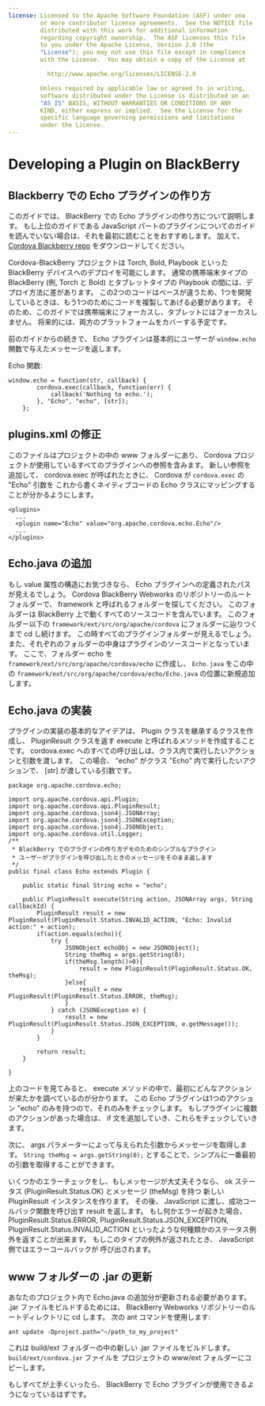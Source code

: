 ```yaml
---
license: Licensed to the Apache Software Foundation (ASF) under one
         or more contributor license agreements.  See the NOTICE file
         distributed with this work for additional information
         regarding copyright ownership.  The ASF licenses this file
         to you under the Apache License, Version 2.0 (the
         "License"); you may not use this file except in compliance
         with the License.  You may obtain a copy of the License at

           http://www.apache.org/licenses/LICENSE-2.0

         Unless required by applicable law or agreed to in writing,
         software distributed under the License is distributed on an
         "AS IS" BASIS, WITHOUT WARRANTIES OR CONDITIONS OF ANY
         KIND, either express or implied.  See the License for the
         specific language governing permissions and limitations
         under the License.
---
```


Developing a Plugin on BlackBerry
=================================

## Blackberry での Echo プラグインの作り方

このガイドでは、 BlackBerry での Echo プラグインの作り方について説明します。
もし上位のガイドである JavaScript パートのプラグインについてのガイドを読んでいない場合は、それを最初に読むことをおすすめします。
加えて、 [Cordova Blackberry repo](https://git-wip-us.apache.org/repos/asf?p=incubator-cordova-blackberry-webworks.git;a=summary) をダウンロードしてください。

Cordova-BlackBerry プロジェクトは Torch, Bold, Playbook といった BlackBerry デバイスへのデプロイを可能にします。
通常の携帯端末タイプの BlackBerry (例, Torch と Bold) とタブレットタイプの Playbook の間には、デプロイ方法に差があります。
この2つのコードはベースが違うため、1つを開発しているときは、もう1つのためにコードを複製してあげる必要があります。
そのため、このガイドでは携帯端末にフォーカスし、タブレットにはフォーカスしません。
将来的には、両方のプラットフォームをカバーする予定です。


前のガイドからの続きで、 Echo プラグインは基本的にユーザーが `window.echo`
関数で与えたメッセージを返します。

Echo 関数:

    window.echo = function(str, callback) {
            cordova.exec(callback, function(err) {
                callback('Nothing to echo.');
            }, "Echo", "echo", [str]);
        };

## plugins.xml の修正

このファイルはプロジェクトの中の www フォルダーにあり、 Cordova プロジェクトが使用しているすべてのプラグインへの参照を含みます。
新しい参照を追加して、 cordova.exec が呼ばれたときに、 Cordova が `cordova.exec` の "Echo" 引数を
これから書くネイティブコードの Echo クラスにマッピングすることが分かるようにします。

    <plugins>
      ...
      <plugin name="Echo" value="org.apache.cordova.echo.Echo"/>
      ...
    </plugins>

## Echo.java の追加

もし value 属性の構造にお気づきなら、 Echo プラグインへの定義されたパスが見えるでしょう。
Cordova BlackBerry Webworks のリポジトリーのルートフォルダーで、 framework と呼ばれるフォルダーを探してください。
このフォルダーは BlackBerry 上で動くすべてのソースコードを含んでいます。
このフォルダー以下の `framework/ext/src/org/apache/cordova` にフォルダーに辿りつくまで cd し続けます。
この時すべてのプラグインフォルダーが見えるでしょう。また、それぞれのフォルダーの中身はプラグインのソースコードとなっています。
ここで、フォルダー echo を `framework/ext/src/org/apache/cordova/echo` に作成し、
`Echo.java` をこの中の `framework/ext/src/org/apache/cordova/echo/Echo.java` の位置に新規追加します。

## Echo.java の実装

プラグインの実装の基本的なアイデアは、 Plugin クラスを継承するクラスを作成し、
PluginResult クラスを返す execute と呼ばれるメソッドを作成することです。
cordova.exec へのすべての呼び出しは、クラス内で実行したいアクションと引数を渡します。
この場合、 "echo" がクラス "Echo" 内で実行したいアクションで、 [str] が渡している引数です。

    package org.apache.cordova.echo;

    import org.apache.cordova.api.Plugin;
    import org.apache.cordova.api.PluginResult;
    import org.apache.cordova.json4j.JSONArray;
    import org.apache.cordova.json4j.JSONException;
    import org.apache.cordova.json4j.JSONObject;
    import org.apache.cordova.util.Logger;
    /**
     * BlackBerry でのプラグインの作り方デモのためのシンプルなプラグイン
     * ユーザーがプラグインを呼び出したときのメッセージをそのまま返します
     */
    public final class Echo extends Plugin {

        public static final String echo = "echo";

        public PluginResult execute(String action, JSONArray args, String callbackId) {
            PluginResult result = new PluginResult(PluginResult.Status.INVALID_ACTION, "Echo: Invalid action:" + action);
            if(action.equals(echo)){
                try {
                    JSONObject echoObj = new JSONObject();
                    String theMsg = args.getString(0);
                    if(theMsg.length()>0){
                        result = new PluginResult(PluginResult.Status.OK, theMsg);
                    }else{
                        result = new PluginResult(PluginResult.Status.ERROR, theMsg);
                    }
                } catch (JSONException e) {
                    result = new PluginResult(PluginResult.Status.JSON_EXCEPTION, e.getMessage());
                }
            }

            return result;
        }

    }

上のコードを見てみると、 execute メソッドの中で、最初にどんなアクションが来たかを調べているのが分かります。
この Echo プラグインは1つのアクション "echo" のみを持つので、それのみをチェックします。
もしプラグインに複数のアクションがあった場合は、 if 文を追加していき、これらをチェックしていきます。


次に、 args パラメーターによって与えられた引数からメッセージを取得します。
`String theMsg = args.getString(0);` とすることで、シンプルに一番最初の引数を取得することができます。

いくつかのエラーチェックをし、もしメッセージが大丈夫そうなら、 ok ステータス (PluginResult.Status.OK) とメッセージ (theMsg) を持つ
新しい PluginResult インスタンスを作ります。
その後、 JavaScript に渡し、成功コールバック関数を呼び出す result を返します。
もし何かエラーが起きた場合、 PluginResult.Status.ERROR, PluginResult.Status.JSON_EXCEPTION, PluginResult.Status.INVALID_ACTION といったような何種類かのステータス例外を返すことが出来ます。
もしこのタイプの例外が返されたとき、 JavaScript 側ではエラーコールバックが
呼び出されます。

## www フォルダーの .jar の更新

あなたのプロジェクト内で Echo.java の追加分が更新される必要があります。 .jar ファイルをビルドするためには、 BlackBerry Webworks リポジトリーのルートディレクトリに cd します。
次の ant コマンドを使用します:

    ant update -Dproject.path="~/path_to_my_project"

これは build/ext フォルダーの中の新しい .jar ファイルをビルドします。
`build/ext/cordova.jar` ファイルを プロジェクトの www/ext フォルダーにコピーします。

もしすべてが上手くいったら、 BlackBerry で Echo プラグインが使用できるようになっているはずです。
